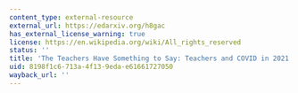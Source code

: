 ```yaml
---
content_type: external-resource
external_url: https://edarxiv.org/h8gac
has_external_license_warning: true
license: https://en.wikipedia.org/wiki/All_rights_reserved
status: ''
title: 'The Teachers Have Something to Say: Teachers and COVID in 2021'
uid: 8198f1c6-713a-4f13-9eda-e61661727050
wayback_url: ''
---
```

